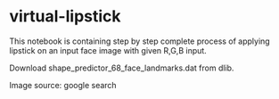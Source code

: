 # virtual-lipstick
This notebook is containing step by step complete process of applying lipstick on an input face image with given R,G,B input.


Download shape_predictor_68_face_landmarks.dat from dlib.

Image source: google search
